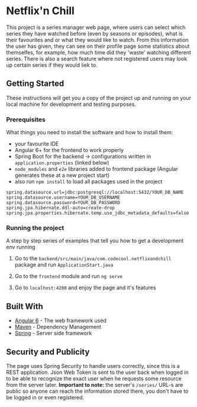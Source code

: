 # Netflix'n Chill

This project is a series manager web page, where users can select which series they have watched before
(even by seasons or episodes), what is their favourites and or what they would like to watch. From this information the user
has given, they can see on their profile page some statistics about themselfes, for example, how much time did they 'waste'
watching different series. There is also a search feature where not registered users may look up certain series if they
would liek to.

## Getting Started

These instructions will get you a copy of the project up and running on your local machine for development and testing
purposes.

### Prerequisites

What things you need to install the software and how to install them:
- your favourite IDE
- Angular 6+ for the frontend to work properly
- Spring Boot for the backend -> configurations written in `application.properties` (linked below)
- `node_modules` and `e2e` libraries added to frontend package (Angular generates these at a new project start)
- also run `npm install` to load all packages used in the project

```
spring.datasource.url=jdbc:postgresql://localhost:5432/YOUR_DB_NAME
spring.datasource.username=YOUR_DB_USERNAME
spring.datasource.password=YOUR_DB_PASSWORD
spring.jpa.hibernate.ddl-auto=create-drop
spring.jpa.properties.hibernate.temp.use_jdbc_metadata_defaults=false
```

### Running the project

A step by step series of examples that tell you how to get a development env running

1. Go to the `backend/src/main/java/com.codecool.netflixandchill` package and run `ApplicationStart.java`

2. Go to the `frontend` module and run `ng serve`

3. Go to `localhost:4200` and enjoy the page and it's features

## Built With

* [Angular 6](https://angular.io/) - The web framework used
* [Maven](https://maven.apache.org/) - Dependency Management
* [Spring](https://spring.io/) - Server side framework


## Security and Publicity

The page uses Spring Security to handle users correctly, since this is a REST application. Json Web Token is sent to the user
back when logged in to be able to recognize the exact user when he requests some resource from the server later.
**Important to note:** the server's `/series/` URL-s are public so anyone can reach the information stored there, you don't 
have to be logged in or even registered.
